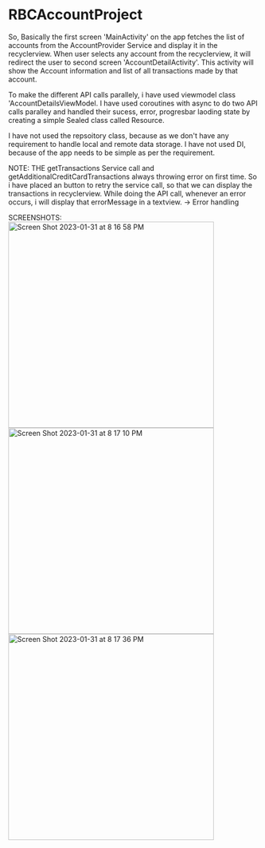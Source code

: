 # RBCAccountProject
So, Basically the first screen 'MainActivity' on the app fetches the list of accounts from the AccountProvider Service and display it in the recyclerview.
When user selects any account from the recyclerview, it will redirect the user to second screen 'AccountDetailActivity'. This activity will show the Account information and list of all transactions made by that account.

To make the different API calls parallely, i have used viewmodel class 'AccountDetailsViewModel. I have used coroutines with async to do two API calls paralley and handled their sucess, error, progresbar laoding state by creating a simple Sealed class called Resource.

I have not used the repsoitory class, because as we don't have any requirement to handle local and remote data storage. I have not used DI, because of the app needs to be simple as per the requirement.

NOTE: THE getTransactions Service call and getAdditionalCreditCardTransactions always throwing error on first time. So i have placed an button to retry the service call, so that we can display the transactions in recyclerview.
While doing the API call, whenever an error occurs, i will display that errorMessage in a textview. -> Error handling

SCREENSHOTS:
<img width="413" alt="Screen Shot 2023-01-31 at 8 16 58 PM" src="https://user-images.githubusercontent.com/22996236/215922159-ce439e6b-e21d-4c13-965d-de1d51126cfa.png">
<img width="413" alt="Screen Shot 2023-01-31 at 8 17 10 PM" src="https://user-images.githubusercontent.com/22996236/215922167-17e19962-8ad1-4981-aa12-e05cae547ce6.png">
<img width="413" alt="Screen Shot 2023-01-31 at 8 17 36 PM" src="https://user-images.githubusercontent.com/22996236/215922175-e5511cd4-9d55-42ac-81a4-358c7291aa3e.png">


